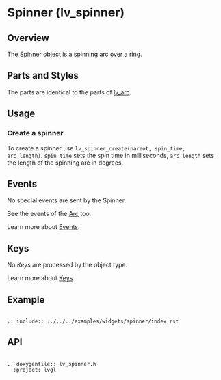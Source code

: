 # Spinner (lv_spinner)

## Overview
The Spinner object is a spinning arc over a ring.

## Parts and Styles
The parts are identical to the parts of [lv_arc](/widgets/core/arc).

## Usage

### Create a spinner

To create a spinner use `lv_spinner_create(parent, spin_time, arc_length)`. `spin time` sets the spin time in milliseconds, `arc_length` sets the length of the spinning arc in degrees.

## Events
No special events are sent by the Spinner.

See the events of the [Arc](/widgets/core/arc) too.

Learn more about [Events](/overview/event).

## Keys
No *Keys* are processed by the object type.

Learn more about [Keys](/overview/indev).



## Example

```eval_rst

.. include:: ../../../examples/widgets/spinner/index.rst

```

## API

```eval_rst

.. doxygenfile:: lv_spinner.h
  :project: lvgl

```
